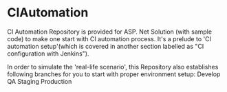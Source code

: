 # CIAutomation
CI Automation Repository is provided for ASP. Net Solution (with sample code) to make one start with CI automation process. It's a prelude to 'CI automation setup'(which is covered in another section labelled as "CI configuration with Jenkins").

In order to simulate the 'real-life scenario', this Repository also establishes following branches for you to start with proper environment setup:
  Develop
  QA
  Staging
  Production
